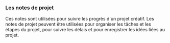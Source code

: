 ### Les notes de projet
Ces notes sont utilisées pour suivre les progrès d'un projet créatif. Les notes de projet peuvent être utilisées pour organiser les tâches et les étapes du projet, pour suivre les délais et pour enregistrer les idées liées au projet.